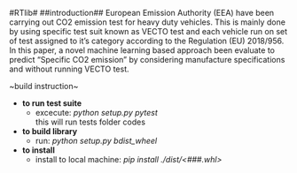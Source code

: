 #RTlib# 
##introduction##
European Emission Authority (EEA) have been carrying out CO2 emission test for heavy duty vehicles. This is mainly done by using specific test suit known as VECTO test and each vehicle run on set of test assigned to it’s category according to the Regulation (EU)  2018/956. 
In this paper, a novel machine learning based approach been evaluate to predict “Specific CO2 emission” by considering manufacture specifications and without running VECTO test.


~build instruction~

* **to run test suite**
    * excecute:  <tb> *python setup.py pytest*<br>
    this will run tests folder codes
* **to build library**
    * run: *python setup.py bdist_wheel*
* **to install** 
    * install to local machine: *pip install ./dist/<###.whl>*
